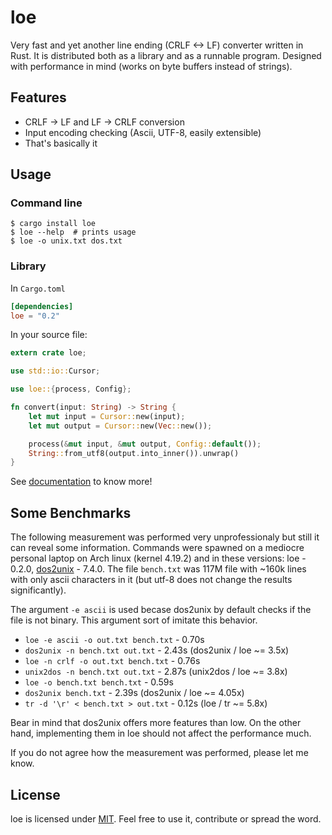 # loe

Very fast and yet another line ending (CRLF <-> LF) converter written in Rust. It is distributed both as a library and
as a runnable program. Designed with performance in mind (works on byte buffers instead of strings).

## Features

* CRLF -> LF and LF -> CRLF conversion
* Input encoding checking (Ascii, UTF-8, easily extensible)
* That's basically it

## Usage

### Command line

```shell
$ cargo install loe
$ loe --help  # prints usage
$ loe -o unix.txt dos.txt
```

### Library

In `Cargo.toml`

```toml
[dependencies]
loe = "0.2"
```

In your source file:

```rust
extern crate loe;

use std::io::Cursor;

use loe::{process, Config};

fn convert(input: String) -> String {
    let mut input = Cursor::new(input);
    let mut output = Cursor::new(Vec::new());

    process(&mut input, &mut output, Config::default());
    String::from_utf8(output.into_inner()).unwrap()
}
```

See [documentation](https://docs.rs/loe/) to know more!

## Some Benchmarks

The following measurement was performed very unprofessionaly but still it can reveal some information. Commands were
spawned on a mediocre personal laptop on Arch linux (kernel 4.19.2) and in these versions: loe - 0.2.0,
[dos2unix](http://dos2unix.sourceforge.net/) - 7.4.0. The file `bench.txt` was 117M file with ~160k lines with only
ascii characters in it (but utf-8 does not change the results significantly).

The argument `-e ascii` is used becase dos2unix by default checks if the file is not binary. This argument sort of
imitate this behavior.

* `loe -e ascii -o out.txt bench.txt` - 0.70s
* `dos2unix -n bench.txt out.txt` - 2.43s (dos2unix / loe ~= 3.5x)
* `loe -n crlf -o out.txt bench.txt` - 0.76s
* `unix2dos -n bench.txt out.txt` - 2.87s (unix2dos / loe ~= 3.8x)
* `loe -o bench.txt bench.txt` - 0.59s
* `dos2unix bench.txt` - 2.39s (dos2unix / loe ~= 4.05x)
* `tr -d '\r' < bench.txt > out.txt` - 0.12s (loe / tr ~= 5.8x)

Bear in mind that dos2unix offers more features than low. On the other hand, implementing them in loe should not affect
the performance much.

If you do not agree how the measurement was performed, please let me know.

## License

loe is licensed under [MIT](LICENSE). Feel free to use it, contribute or spread the word.
